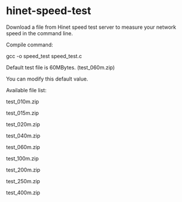 # hinet-speed-test

Download a file from Hinet speed test server to measure your network speed in the command line.

Compile command:

gcc -o speed_test speed_test.c

Default test file is 60MBytes.  (test_060m.zip)

You can modify this default value.

Available file list:

test_010m.zip

test_015m.zip

test_020m.zip

test_040m.zip

test_060m.zip

test_100m.zip

test_200m.zip

test_250m.zip

test_400m.zip
